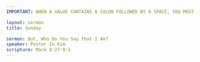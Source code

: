 ```yaml
---
IMPORTANT: WHEN A VALUE CONTAINS A COLON FOLLOWED BY A SPACE, YOU MUST USE &#58;

layout: sermon
title: Sunday

sermon: But, Who Do You Say that I Am?
speaker: Pastor In Kim
scripture: Mark 8:27-9:1
---
```

